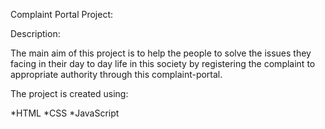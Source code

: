 Complaint Portal Project:

Description:

The main aim of this project is to help the people to solve the issues they facing in their day to day life in this society by registering the complaint to appropriate authority through this complaint-portal.

The project is created using:

*HTML
*CSS
*JavaScript